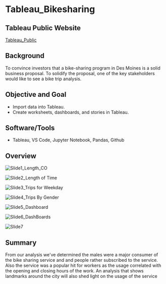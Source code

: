 
# Tableau_Bikesharing

## Tableau Public Website
[Tableau_Public](https://public.tableau.com/app/profile/gregory.morales/viz/NYCCitybikeChallenge/Story1)


## Background
To convince investors that a bike-sharing program in Des Moines is a solid business proposal. To solidify the proposal, one of the key stakeholders would like to see a bike trip analysis.


## Objective and Goal

 - Import data into Tableau.
 - Create worksheets, dashboards, and stories in Tableau.

## Software/Tools

* Tableau, VS Code, Jupyter Notebook, Pandas, Github


## Overview

![Slide1_Length_CO](https://user-images.githubusercontent.com/82338072/127789267-dc33cff9-96e6-4cdb-88c0-1e6a5282cd81.png)


![Slide2_Length of Time](https://user-images.githubusercontent.com/82338072/127789270-8dcb685e-f01b-4ef8-8d45-01e9d7aa7996.png)


![Slide3_Trips for Weekday](https://user-images.githubusercontent.com/82338072/127789272-bf90dbeb-e383-4644-9332-0bd57c91f0ca.png)

![Slide4_Trips By Gender](https://user-images.githubusercontent.com/82338072/127789277-59e8ca6b-17c1-422c-84aa-14d73aa26a3c.png)


![Slide5_Dashboard](https://user-images.githubusercontent.com/82338072/127789289-4dcee942-60c4-40e4-8704-123364c00c74.png)


![Slide6_DashBoards](https://user-images.githubusercontent.com/82338072/127789296-31c3e671-2b71-4866-a3c2-b03486d2be76.PNG)


![Slide7](https://user-images.githubusercontent.com/82338072/127789299-3c44370f-4432-40af-853b-b81cc697aaf5.PNG)

## Summary
From our analysis we've determined the males were a major consumer of the bike sharing service and and people rather subscribed to the service. Also the service was a popular hit for workers as the usage correlated with the opening and closing hours of the work. An analysis that shows landmarks around the city will also shed light on the usage of the service
